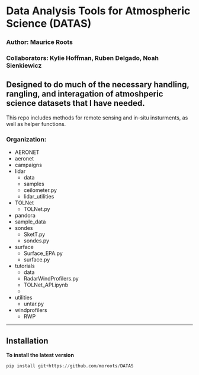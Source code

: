 # Data Analysis Tools for Atmospheric Science (DATAS)

### Author: Maurice Roots
### Collaborators: Kylie Hoffman, Ruben Delgado, Noah Sienkiewicz


## Designed to do much of the necessary handling, rangling, and interagation of atmoshperic science datasets that I have needed. 
This repo includes methods for remote sensing and in-situ insturments, as well as helper functions. 

### Organization:
- AERONET
- aeronet
- campaigns
- lidar
  - data
  - samples
  - ceilometer.py
  - lidar_utilities
- TOLNet
  - TOLNet.py
- pandora
- sample_data
- sondes
  - SketT.py
  - sondes.py
- surface
  - Surface_EPA.py
  - surface.py
- tutorials
  - data
  - RadarWindProfilers.py
  - TOLNet_API.ipynb
  - 
- utilities
  - untar.py
- windprofilers
  - RWP




---
## Installation
**To install the latest version**
```python 
pip install git+https://github.com/moroots/DATAS
```
